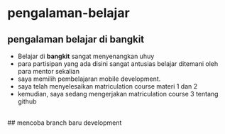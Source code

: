 # pengalaman-belajar
pengalaman belajar di bangkit
--
- Belajar di **bangkit** sangat menyenangkan uhuy<br>
- para partisipan yang ada disini sangat antusias belajar ditemani oleh para mentor sekalian<br>
- saya memilih pembelajaran mobile development.<br>
- saya telah menyelesaikan matriculation course materi 1 dan 2<br>
- kemudian, saya sedang mengerjakan matriculation course 3 tentang github
<br>
## mencoba branch baru development
